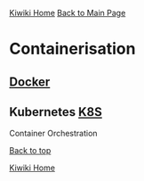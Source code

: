 [Kiwiki Home](/../../)
[Back to Main Page](./readme.md)

# Containerisation

## [Docker](./docker/readme.md)
## Kubernetes [K8S](./kubernetes/readme.md)
Container Orchestration

[Back to top](#)

[Kiwiki Home](/../../)